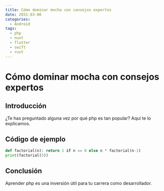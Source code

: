 ```yaml
---
title: Cómo dominar mocha con consejos expertos
date: 2031-03-06
categories:
  - Android
tags:
  - php
  - nuxt
  - flutter
  - swift
  - rust
---
```


# Cómo dominar mocha con consejos expertos

## Introducción

¿Te has preguntado alguna vez por qué php es tan popular? Aquí te lo explicamos.

## Código de ejemplo

```python
def factorial(n): return 1 if n == 0 else n * factorial(n-1)
print(factorial(5))
```

## Conclusión

Aprender php es una inversión útil para tu carrera como desarrollador.